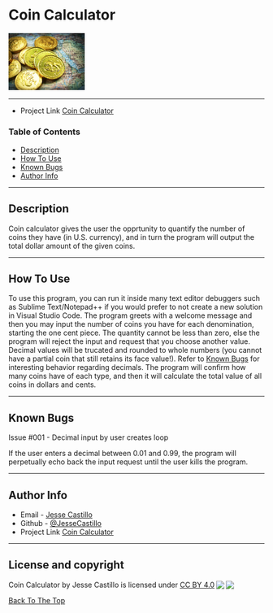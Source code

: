 # Coin Calculator

<img src="images/coins.jpeg" width="150">


---
- Project Link [Coin Calculator](https://github.com/jessecastillo/coin_calculator)

### Table of Contents

- [Description](#description)
- [How To Use](#how-to-use)
- [Known Bugs](#known-bugs)
- [Author Info](#author-info)

---

## Description

Coin calculator gives the user the opprtunity to quantify the number of coins they have (in U.S. currency), and in turn the program will output the total dollar amount of the given coins.


---

## How To Use

To use this program, you can run it inside many text editor debuggers such as Sublime Text/Notepad++ if you would prefer to not create a new solution in Visual Studio Code. The program greets with a welcome message and then you may input the number of coins you have for each denomination, starting the one cent piece. The quantity cannot be less than zero, else the program will reject the input and request that you choose another value. Decimal values will be trucated and rounded to whole numbers (you cannot have a partial coin that still retains its face value!). Refer to [Known Bugs](#known-bugs) for interesting behavior regarding decimals. The program will confirm how many coins have of each type, and then it will calculate the total value of all coins in dollars and cents.

---

## Known Bugs

Issue #001 - Decimal input by user creates loop

If the user enters a decimal between 0.01 and 0.99, the program will perpetually echo back the input request until the user kills the program.

---


## Author Info

- Email - [Jesse Castillo](mailto:jcastillo3@stu.jsu.edu)
- Github - [@JesseCastillo](https://github.com/jessecastillo)
- Project Link [Coin Calculator](https://github.com/jessecastillo/coin_calculator)

---

## License and copyright

<p xmlns:dct="http://purl.org/dc/terms/" xmlns:cc="http://creativecommons.org/ns#" class="license-text"><span rel="dct:title">Coin Calculator</span> by <span property="cc:attributionName">Jesse Castillo</span> is licensed under <a rel="license" href="https://creativecommons.org/licenses/by/4.0">CC BY 4.0<img style="height:22px!important;margin-left:3px;vertical-align:text-bottom;" src="https://mirrors.creativecommons.org/presskit/icons/cc.svg?ref=chooser-v1" /><img style="height:22px!important;margin-left:3px;vertical-align:text-bottom;" src="https://mirrors.creativecommons.org/presskit/icons/by.svg?ref=chooser-v1" /></a></p>

[Back To The Top](#coin-calculator)
